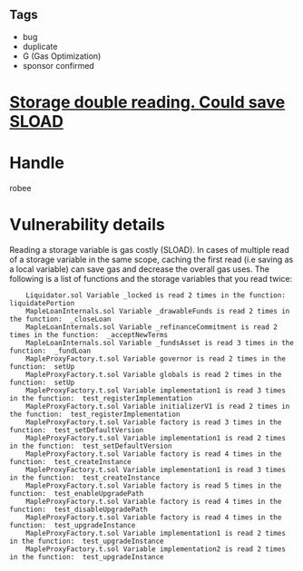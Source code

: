 ## Tags

- bug
- duplicate
- G (Gas Optimization)
- sponsor confirmed

# [Storage double reading. Could save SLOAD](https://github.com/code-423n4/2021-12-maple-findings/issues/4) 

# Handle

robee


# Vulnerability details

Reading a storage variable is gas costly (SLOAD). In cases of multiple read of a storage variable in the same scope, caching the first read (i.e saving as a local variable) can save gas and decrease the
 overall gas uses. The following is a list of functions and the storage variables that you read twice: 

        Liquidator.sol Variable _locked is read 2 times in the function:  liquidatePortion
        MapleLoanInternals.sol Variable _drawableFunds is read 2 times in the function:  _closeLoan
        MapleLoanInternals.sol Variable _refinanceCommitment is read 2 times in the function:  _acceptNewTerms
        MapleLoanInternals.sol Variable _fundsAsset is read 3 times in the function:  _fundLoan
        MapleProxyFactory.t.sol Variable governor is read 2 times in the function:  setUp
        MapleProxyFactory.t.sol Variable globals is read 2 times in the function:  setUp
        MapleProxyFactory.t.sol Variable implementation1 is read 3 times in the function:  test_registerImplementation
        MapleProxyFactory.t.sol Variable initializerV1 is read 2 times in the function:  test_registerImplementation
        MapleProxyFactory.t.sol Variable factory is read 3 times in the function:  test_setDefaultVersion
        MapleProxyFactory.t.sol Variable implementation1 is read 2 times in the function:  test_setDefaultVersion
        MapleProxyFactory.t.sol Variable factory is read 4 times in the function:  test_createInstance
        MapleProxyFactory.t.sol Variable implementation1 is read 3 times in the function:  test_createInstance
        MapleProxyFactory.t.sol Variable factory is read 5 times in the function:  test_enableUpgradePath
        MapleProxyFactory.t.sol Variable factory is read 4 times in the function:  test_disableUpgradePath
        MapleProxyFactory.t.sol Variable factory is read 4 times in the function:  test_upgradeInstance
        MapleProxyFactory.t.sol Variable implementation1 is read 2 times in the function:  test_upgradeInstance
        MapleProxyFactory.t.sol Variable implementation2 is read 2 times in the function:  test_upgradeInstance


